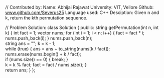 // Contributed by: 
Name: Abhijai Rajawat
University: VIT, Vellore
Github: www.github.com/Severus25
Language used: C++
Desciption: Given n and k, return the kth permutation sequence.

// Problem Solution:
class Solution {
public:
    string getPermutation(int n, int k) {
        int fact = 1;
        vector<int> nums;
        for (int i = 1; i < n; i++) {
            fact = fact * i;
            nums.push_back(i);
        }
        nums.push_back(n);        
        string ans = "";
        k = k - 1;        
        while (true) {
            ans = ans + to_string(nums[k / fact]);
            nums.erase(nums.begin() + k / fact);            
            if (nums.size() == 0) {
                break;
            }            
            k = k % fact;
            fact = fact / nums.size();
        }        
        return ans;
    }
};

